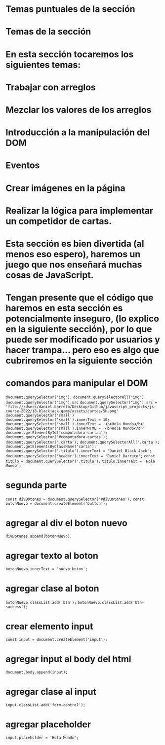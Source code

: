 # Temas puntuales de la sección
# Temas de la sección
# En esta sección tocaremos los siguientes temas:

# Trabajar con arreglos

# Mezclar los valores de los arreglos

# Introducción a la manipulación del DOM

# Eventos

# Crear imágenes en la página

# Realizar la lógica para implementar un competidor de cartas.

# Esta sección es bien divertida (al menos eso espero), haremos un juego que nos enseñará muchas cosas de JavaScript.

# Tengan presente que el código que haremos en esta sección es potencialmente inseguro, (lo explico en la siguiente sección), por lo que puede ser modificado por usuarios y hacer trampa... pero eso es algo que cubriremos en la siguiente sección

# comandos para manipular el DOM
`document.querySelector('img');`
`document.querySelectorAll('img');`
`document.querySelector('img').src`
`document.querySelector('img').src = 'file:///Users/daniel.barreto/Desktop/Github/javascript_projects/js-course-2022/18-blackjack-game/assets/cartas/5H.png'`
`document.querySelector('small')`
`document.querySelector('small').innerText = 10;`
`document.querySelector('small').innerText = '<b>Hola Mundo</b>'`
`document.querySelector('small').innerHTML = '<b>Hola Mundo</b>'`
`document.getElementById('computadora-cartas');`
`document.querySelector('#computadora-cartas');`
`document.querySelector('.carta');`
`document.querySelectorAll('.carta');`
`document.getElementsByClassName('carta');`
`document.querySelector('.titulo').innerText = 'Daniel Black Jack';`
`document.querySelector('header').innerText = 'Daniel Barreto';`
`const titulo = document.querySelector('.titulo');`
`titulo.innerText = 'Hola Mundo';`

# segunda parte
`const divBotones = document.querySelector('#divBotones');`
`const botonNuevo = document.createElement('button');`
# agregar al div el boton nuevo
`divBotones.append(botonNuevo);`
# agregar texto al boton
`botonNuevo.innerText = 'nuevo boton';`
# agregar clase al boton
`botonNuevo.classList.add('btn');`
`botonNuevo.classList.add('btn-success');`
# crear elemento input
`const input = document.createElement('input');`
# agregar input al body del html
`document.body.append(input);`

# agregar clase al input
`input.classList.add('form-control');`
# agregar placeholder
`input.placeholder = 'Hola Mundo';`



